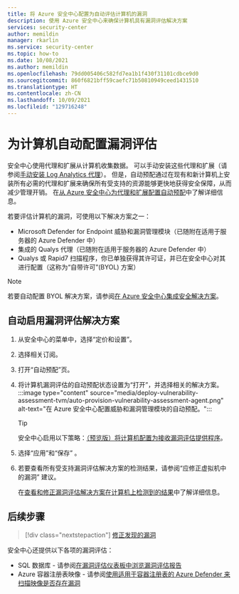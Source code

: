 ```yaml
---
title: 将 Azure 安全中心配置为自动评估计算机的漏洞
description: 使用 Azure 安全中心来确保计算机具有漏洞评估解决方案
services: security-center
author: memildin
manager: rkarlin
ms.service: security-center
ms.topic: how-to
ms.date: 10/08/2021
ms.author: memildin
ms.openlocfilehash: 79dd005406c582fd7ea1b1f430f31101cdbce9d0
ms.sourcegitcommit: 860f6821bff59caefc71b50810949ceed1431510
ms.translationtype: HT
ms.contentlocale: zh-CN
ms.lasthandoff: 10/09/2021
ms.locfileid: "129716248"
---
```

# <a name="automatically-configure-vulnerability-assessment-for-your-machines"></a>为计算机自动配置漏洞评估

安全中心使用代理和扩展从计算机收集数据。 可以手动安装这些代理和扩展（请参阅[手动安装 Log Analytics 代理](security-center-enable-data-collection.md#manual-agent)）。 但是，自动预配通过在现有和新计算机上安装所有必需的代理和扩展来确保所有受支持的资源能够更快地获得安全保障，从而减少管理开销。 在[从 Azure 安全中心为代理和扩展配置自动预配](security-center-enable-data-collection.md)中了解详细信息。

若要评估计算机的漏洞，可使用以下解决方案之一：

- Microsoft Defender for Endpoint 威胁和漏洞管理模块（已随附在适用于服务器的 Azure Defender 中）
- 集成的 Qualys 代理（已随附在适用于服务器的 Azure Defender 中）
- Qualys 或 Rapid7 扫描程序，你已单独获得其许可证，并已在安全中心对其进行配置（这称为“自带许可”(BYOL) 方案）

> [!NOTE]
> 若要自动配置 BYOL 解决方案，请参阅[在 Azure 安全中心集成安全解决方案](security-center-partner-integration.md)。

## <a name="automatically-enable-a-vulnerability-assessment-solution"></a>自动启用漏洞评估解决方案

1. 从安全中心的菜单中，选择“定价和设置”。
1. 选择相关订阅。
1. 打开“自动预配”页。
1. 将计算机漏洞评估的自动预配状态设置为“打开”，并选择相关的解决方案。
    :::image type="content" source="media/deploy-vulnerability-assessment-tvm/auto-provision-vulnerability-assessment-agent.png" alt-text="在 Azure 安全中心配置威胁和漏洞管理模块的自动预配。":::

    > [!TIP]
    > 安全中心启用以下策略：[（预览版）将计算机配置为接收漏洞评估提供程序](https://portal.azure.com/#blade/Microsoft_Azure_Policy/PolicyDetailBlade/definitionId/%2fproviders%2fMicrosoft.Authorization%2fpolicyDefinitions%2f13ce0167-8ca6-4048-8e6b-f996402e3c1b)。

1. 选择“应用”和“保存” 。

1. 若要查看所有受支持漏洞评估解决方案的检测结果，请参阅“应修正虚拟机中的漏洞”  建议。

    在[查看和修正漏洞评估解决方案在计算机上检测到的结果](remediate-vulnerability-findings-vm.md)中了解详细信息。


## <a name="next-steps"></a>后续步骤
> [!div class="nextstepaction"]
> [修正发现的漏洞](remediate-vulnerability-findings-vm.md)

安全中心还提供以下各项的漏洞评估：

- SQL 数据库 - 请参阅[在漏洞评估仪表板中浏览漏洞评估报告](defender-for-sql-on-machines-vulnerability-assessment.md#explore-vulnerability-assessment-reports)
- Azure 容器注册表映像 - 请参阅[使用适用于容器注册表的 Azure Defender 来扫描映像是否存在漏洞](defender-for-container-registries-usage.md)
